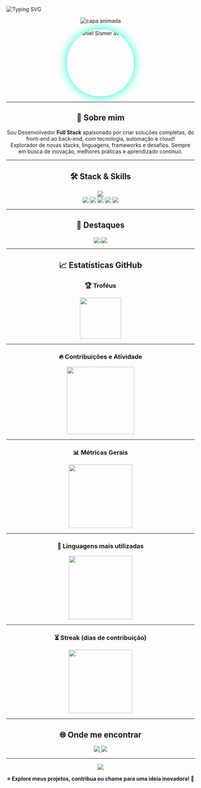 ![Typing SVG](https://readme-typing-svg.demolab.com?font=Fira+Code&size=40&pause=1000&color=00FFD0&vCenter=true&width=1000&lines=Olá%2C+eu+sou+Daniel+Sismer!;Desenvolvedor+Full+Stack;Tecnologia+%7C+Inovação+%7C+Criatividade)

<p align="center">
  <img src="https://capsule-render.vercel.app/api?type=waving&color=0:00FFD0,100:1A1A2E&height=180&section=header&text=Bem-vindo(a)%20ao%20meu%20universo%20tecnol%C3%B3gico!&fontSize=36&fontColor=1A1A2E&animation=fadeIn" alt="capa animada"/>
</p>

<div align="center" style="margin-bottom: 12px;">
  <img src="https://avatars.githubusercontent.com/u/99240510?v=4" width="180" alt="Daniel Sismer avatar" style="border-radius:50%; box-shadow:0 0 24px #00FFD0;">
</div>

---

<div align="center">

## 🚀 Sobre mim

Sou Desenvolvedor **Full Stack** apaixonado por criar soluções completas, do front-end ao back-end, com tecnologia, automação e cloud!  
Explorador de novas stacks, linguagens, frameworks e desafios. Sempre em busca de inovação, melhores práticas e aprendizado contínuo.

</div>

---

<div align="center">

## 🛠️ Stack & Skills

<img src="https://skillicons.dev/icons?i=java,python,cpp,js,ts,react,nodejs,html,css,postgres,mysql,maven,git,linux,github&theme=dark" /><br>
<img src="https://img.shields.io/badge/Full%20Stack-00FFD0?style=for-the-badge&logo=code&logoColor=1A1A2E"/>
<img src="https://img.shields.io/badge/Front--End-1A1A2E?style=for-the-badge&logo=react&logoColor=00FFD0"/>
<img src="https://img.shields.io/badge/Back--End-00FFD0?style=for-the-badge&logo=java&logoColor=1A1A2E"/>
<img src="https://img.shields.io/badge/Cloud-1A1A2E?style=for-the-badge&logo=cloudflare&logoColor=00FFD0"/>
<img src="https://img.shields.io/badge/Always%20Learning-00FFD0?style=for-the-badge&logo=academia&logoColor=1A1A2E"/>
</div>

---

<div align="center">

## 🌟 Destaques

<a href="https://github.com/danielSismer/gerenciador-de-tasks">
  <img align="center" src="https://github-readme-stats.vercel.app/api/pin/?username=danielSismer&repo=gerenciador-de-tasks&theme=react&hide_border=true" />
</a>
<a href="https://github.com/danielSismer/WEG_One">
  <img align="center" src="https://github-readme-stats.vercel.app/api/pin/?username=danielSismer&repo=WEG_One&theme=react&hide_border=true" />
</a>

</div>

---

<div align="center">

## 📈 Estatísticas GitHub

### 🏆 Troféus
<img src="https://github-profile-trophy.vercel.app/?username=danielSismer&theme=github-dark&row=1&column=7" height="110"/>

---

### 🔥 Contribuições e Atividade
<img src="https://github-readme-activity-graph.vercel.app/graph?username=danielSismer&theme=react-dark&hide_border=true&area=true&color=00FFD0&line=00FFD0&point=00FFD0" height="180"/>

---

### 📊 Métricas Gerais
<img src="https://github-readme-stats.vercel.app/api?username=danielSismer&theme=react&hide_border=true&include_all_commits=true&show_icons=true&icon_color=00FFD0&title_color=00FFD0&text_color=FFFFFF" height="170"/>

---

### 🚀 Linguagens mais utilizadas
<img src="https://github-readme-stats.vercel.app/api/top-langs/?username=danielSismer&layout=compact&theme=react&hide_border=true&title_color=00FFD0&text_color=FFFFFF" height="170"/>

---

### ⏳ Streak (dias de contribuição)
<img src="https://github-readme-streak-stats.herokuapp.com/?user=danielSismer&theme=react&hide_border=true&stroke=00FFD0&ring=00FFD0&fire=00FFD0&currStreakLabel=00FFD0" height="170"/>

</div>

---

<div align="center">

## 🌐 Onde me encontrar

<a href="https://instagram.com/7nielz" target="_blank">
  <img src="https://img.shields.io/badge/Instagram-@7nielz-1A1A2E?style=for-the-badge&logo=instagram&logoColor=00FFD0" />
</a>
<a href="https://github.com/danielSismer" target="_blank">
  <img src="https://img.shields.io/badge/GitHub-danielSismer-1A1A2E?style=for-the-badge&logo=github&logoColor=00FFD0" />
</a>

</div>

---

<p align="center">
  <img src="https://capsule-render.vercel.app/api?type=waving&color=0:00FFD0,100:1A1A2E&height=100&section=footer"/>
</p>

<p align="center">
  <b>⭐ Explore meus projetos, contribua ou chame para uma ideia inovadora! 🚀</b>
</p>
